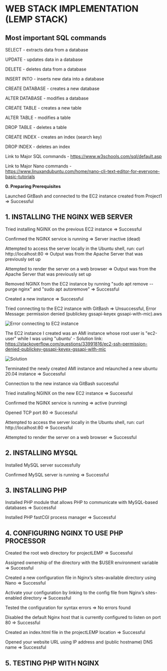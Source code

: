# WEB STACK IMPLEMENTATION (LEMP STACK)
## Most important SQL commands
SELECT - extracts data from a database

UPDATE - updates data in a database

DELETE - deletes data from a database

INSERT INTO - inserts new data into a database

CREATE DATABASE - creates a new database

ALTER DATABASE - modifies a database

CREATE TABLE - creates a new table

ALTER TABLE - modifies a table

DROP TABLE - deletes a table

CREATE INDEX - creates an index (search key)

DROP INDEX - deletes an index

Link to Major SQL commands - https://www.w3schools.com/sql/default.asp

Link to Major Nano commands - https://www.linuxandubuntu.com/home/nano-cli-text-editor-for-everyone-basic-tutorials

**0. Preparing Prerequisites**

Launched GitBash and connected to the EC2 instance created from Project1 => Successful

## 1. INSTALLING THE NGINX WEB SERVER
Tried installing NGINX on the previous EC2 instance => Successful

Confirmed the NGINX service is running => Server inactive (dead)

Attempted to access the server locally in the Ubuntu shell, run: curl http://localhost:80 => Output was from the Apache Server that was previously set up

Attempted to render the server on a web browser => Output was from the Apache Server that was previously set up

Removed NGINX from the EC2 instance by running "sudo apt remove --purge nginx" and "sudo apt autoremove" => Successful

Created a new instance => Successful

Tried connecting to the EC2 instance with GitBash => Unsuccessful, Error Message: permission denied (publickey gssapi-keyex gssapi-with-mic).aws

![Error connecting to EC2 instance](https://user-images.githubusercontent.com/97810379/151066223-4ddae4fd-f73e-4acb-86fb-78ffd4487492.JPG)

The EC2 instance I created was an AMI instance whose root user is "ec2-user" while I was using "ubuntu' - Solution link: https://stackoverflow.com/questions/33991816/ec2-ssh-permission-denied-publickey-gssapi-keyex-gssapi-with-mic

![Solution](https://user-images.githubusercontent.com/97810379/151066925-d6cbe394-1ba9-41c5-bc9e-a71dd05916a5.JPG)

Terminated the newly created AMI instance and relaunched a new ubuntu 20.04 instance => Successful

Connection to the new instance via GitBash successful

Tried installing NGINX on the new EC2 instance => Successful

Confirmed the NGINX service is running => active (running)

Opened TCP port 80 => Successful

Attempted to access the server locally in the Ubuntu shell, run: curl http://localhost:80 => Successful

Attempted to render the server on a web browser => Successful

## 2. INSTALLING MYSQL
Installed MySQL server successfully

Confirmed MySQL server is running => Successful

## 3. INSTALLING PHP
Installed PHP module that allows PHP to communicate with MySQL-based databases => Successful

Installed PHP fastCGI process manager => Successful

## 4. CONFIGURING NGINX TO USE PHP PROCESSOR
Created the root web directory for projectLEMP => Successful

Assigned ownership of the directory with the $USER environment variable => Successful

Created a new configuration file in Nginx’s sites-available directory using Nano => Successful

Activate your configuration by linking to the config file from Nginx’s sites-enabled directory => Successful

Tested the configuration for syntax errors => No errors found

Disabled the default Nginx host that is currently configured to listen on port 80 => Successful

Created an index.html file in the projectLEMP location => Successful

Opened your website URL using IP address and (public hostname) DNS name => Successful

## 5. TESTING PHP WITH NGINX
